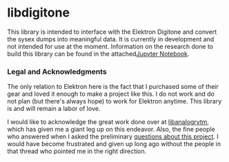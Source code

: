 # libdigitone

This library is intended to interface with the Elektron Digitone and convert the sysex dumps into meaningful data. It is 
currently in development and not intended for use at the moment. Information on the research done to build this library 
can be found in the attached[Jupyter Notebook](https://gitlab.com/dhuck/libdigitone/blob/production/doc/digitoner.ipynb).

### Legal and Acknowledgments

The only relation to Elektron here is the fact that I purchased some of their gear and loved it enough to make a project 
like this. I do not work and do not plan (but there's always hope) to work for Elektron anytime. This library is and will 
remain a labor of love. 

I would like to acknowledge the great work done over at [libanalogrytm](https://github.com/bsp2/libanalogrytm), which 
has given me a giant leg up on this endeavor. Also, the fine people who answered when I asked the preliminary 
[questions about this project](https://www.elektronauts.com/t/decoding-the-digitone-sysex/62731). I would have become
frustrated and given up long ago without the people in that thread who pointed me in the right direction.
